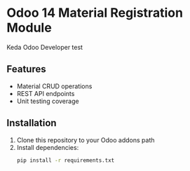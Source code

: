 # Odoo 14 Material Registration Module
Keda Odoo Developer test

## Features
- Material CRUD operations
- REST API endpoints
- Unit testing coverage

## Installation
1. Clone this repository to your Odoo addons path
2. Install dependencies:
   ```bash
   pip install -r requirements.txt
